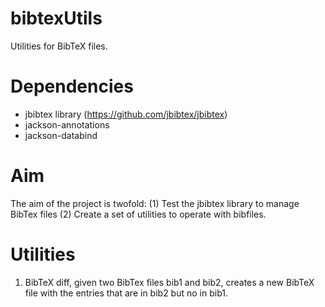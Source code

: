 # bibtexUtils
Utilities for BibTeX files.

# Dependencies 
* jbibtex library (https://github.com/jbibtex/jbibtex)
* jackson-annotations
* jackson-databind

# Aim
The aim of the project is twofold:
(1) Test the jbibtex library to manage BibTex files
(2) Create a set of utilities to operate with bibfiles.


# Utilities

1. BibTeX diff, given two BibTex files bib1 and bib2, creates a new BibTeX file with the entries that are in bib2 but no in bib1.
